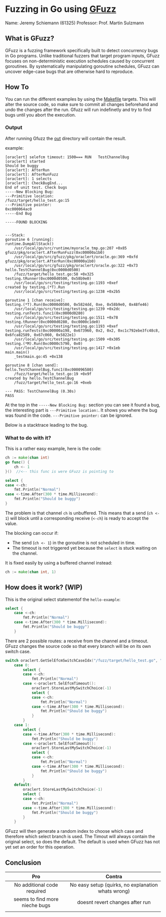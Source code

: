 # Fuzzing in Go using [GFuzz](https://github.com/system-pclub/GFuzz)

Name: Jeremy Schiemann (61325)
Professor: Prof. Martin Sulzmann


## What is GFuzz?

GFuzz is a fuzzing framework specifically built to detect concurrency bugs in Go programs. Unlike traditional fuzzers that target program inputs, GFuzz focuses on non-deterministic execution schedules caused by concurrent goroutines. By systematically manipulating goroutine schedules, GFuzz can uncover edge-case bugs that are otherwise hard to reproduce.


## How To

You can run the different examples by using the [Makefile](/./Makefile) targets.
This will alter the source code, so make sure to commit all changes beforehand and undo the changes after the run.
Gfuzz will run indefinetly and try to find bugs until you abort the execution.

### Output

After running Gfuzz the [out](./out/) directory will contain the result.

example:

```
[oraclert] selefcm timeout: 1500=== RUN   TestChannelBug
[oraclert] started
Should be buggy
[oraclert]: AfterRun
[oraclert]: AfterRunFuzz
[oraclert]: 1 selects
[oraclert]: CheckBugEnd...
End of unit test. Check bugs
-----New Blocking Bug:
---Primitive location:
/fuzz/target/hello_test.go:15
---Primitive pointer:
0xc000064ac0
-----End Bug

-----FOUND BLOCKING


---Stack:
goroutine 6 [running]:
runtime.DumpAllStack()
	/usr/local/go/src/runtime/myoracle_tmp.go:207 +0x85
gfuzz/pkg/oraclert.AfterRunFuzz(0xc00000a1b0)
	/usr/local/go/src/gfuzz/pkg/oraclert/oracle.go:369 +0xfd
gfuzz/pkg/oraclert.AfterRun(0xc00000a1b0)
	/usr/local/go/src/gfuzz/pkg/oraclert/oracle.go:322 +0x73
hello.TestChannelBug(0xc0000d0500)
	/fuzz/target/hello_test.go:58 +0x325
testing.tRunner(0xc0000d0500, 0x58b9e0)
	/usr/local/go/src/testing/testing.go:1193 +0xef
created by testing.(*T).Run
	/usr/local/go/src/testing/testing.go:1238 +0x2b5

goroutine 1 [chan receive]:
testing.(*T).Run(0xc0000d0500, 0x5824dd, 0xe, 0x58b9e0, 0x48fe46)
	/usr/local/go/src/testing/testing.go:1239 +0x2dc
testing.runTests.func1(0xc0000d0280)
	/usr/local/go/src/testing/testing.go:1511 +0x78
testing.tRunner(0xc0000d0280, 0xc0000c1de0)
	/usr/local/go/src/testing/testing.go:1193 +0xef
testing.runTests(0xc00000a198, 0x673960, 0x2, 0x2, 0xc1c792ebe3fc48c8, 0x6fca82589, 0x67c060, 0x5822e1)
	/usr/local/go/src/testing/testing.go:1509 +0x305
testing.(*M).Run(0xc0000c5790, 0x0)
	/usr/local/go/src/testing/testing.go:1417 +0x1eb
main.main()
	_testmain.go:45 +0x138

goroutine 8 [chan send]:
hello.TestChannelBug.func1(0xc000096580)
	/fuzz/target/hello_test.go:19 +0x9f
created by hello.TestChannelBug
	/fuzz/target/hello_test.go:16 +0xeb

--- PASS: TestChannelBug (0.30s)
PASS
```

At the top in the `-----New Blocking Bug:` section you can see it found a bug, the interesting part is `---Primitive location:`. It shows you where the bug was found in the code. `---Primitive pointer:` can be ignored.

Below is a stacktrace leading to the bug.


### What to do with it?

This is a rather easy example, here is the code:

```go
ch := make(chan int)
go func() {
    ch <- 1
}()  //<-- this func is were GFuzz is pointing to

select {
case <-ch:
    fmt.Println("Normal")
case <-time.After(300 * time.Millisecond):
    fmt.Println("Should be buggy")
}
```

The problem is that channel `ch` is unbuffered. This means that a send (`ch <- 1`) will block until a corresponding receive (`<-ch`) is ready to accept the value.

The blocking can occur if:
- The send (`ch <- 1`) in the goroutine is not scheduled in time.
- The timeout is not triggered yet because the `select` is stuck waiting on the channel.

It is fixed easily by using a buffered channel instead:
```go
ch := make(chan int, 1)
```

## How does it work? (WIP)

This is the original select statementof the `hello-example`:

```go
select {
	case <-ch:
		fmt.Println("Normal")
	case <-time.After(300 * time.Millisecond):
		fmt.Println("Should be buggy")
	}
```


There are 2 possible routes: a receive from the channel and a timeout.
GFuzz changes the source code so that every branch will be on its own switch case.


```go
switch oraclert.GetSelEfcmSwitchCaseIdx("/fuzz/target/hello_test.go", "17", 2) {
	case 0:
		select {
		case <-ch:
			fmt.Println("Normal")
		case <-oraclert.SelEfcmTimeout():
			oraclert.StoreLastMySwitchChoice(-1)
			select {
			case <-ch:
				fmt.Println("Normal")
			case <-time.After(300 * time.Millisecond):
				fmt.Println("Should be buggy")
			}
		}
	case 1:
		select {
		case <-time.After(300 * time.Millisecond):
			fmt.Println("Should be buggy")
		case <-oraclert.SelEfcmTimeout():
			oraclert.StoreLastMySwitchChoice(-1)
			select {
			case <-ch:
				fmt.Println("Normal")
			case <-time.After(300 * time.Millisecond):
				fmt.Println("Should be buggy")
			}
		}
	default:
		oraclert.StoreLastMySwitchChoice(-1)
		select {
		case <-ch:
			fmt.Println("Normal")
		case <-time.After(300 * time.Millisecond):
			fmt.Println("Should be buggy")
		}
	}
```

GFuzz will then generate a random index to choose which case and therefore which select branch is used.
The Timout will always contain the original select, so does the default. The default is used when GFuzz has not yet set an order for this operation.



## Conclusion

| Pro | Contra |
|:---:|:---:|
|No additional code required | No easy setup (quirks, no explanation whats wrong)  |
| seems to find more nieche bugs | doesnt revert changes after run |
|  |  |